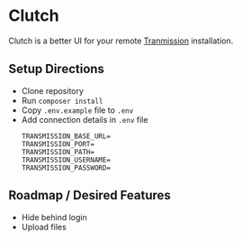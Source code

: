 # Clutch

Clutch is a better UI for your remote [Tranmission](https://transmissionbt.com) installation.

## Setup Directions
- Clone repository
- Run `composer install`
- Copy `.env.example` file to `.env`
- Add connection details in `.env` file
    ```
    TRANSMISSION_BASE_URL=
    TRANSMISSION_PORT=
    TRANSMISSION_PATH=
    TRANSMISSION_USERNAME=
    TRANSMISSION_PASSWORD=
    ```
## Roadmap / Desired Features
- Hide behind login
- Upload files
